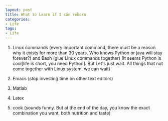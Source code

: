 ```yaml
---
layout: post
title: What to Learn if I can reborn
categories:
- Life
tags:
- Life
---
```


1. Linux commands (every important command, there must be a reason why it exists for more than 30 years. Who knows Python or java will stay forever?) and Bash (glue Linux commands together) (It seems Python is cool[life is short, you need Python]. But Let's just wait. All things that not come together with Linux system, we can wait)

2. Emacs (stop investing time on other text editors)

3. Matlab 

4. Latex

5. cook (sounds funny. But at the end of the day, you know the exact combination you want, both nutrition and taste)



